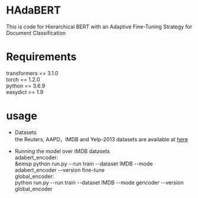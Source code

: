 # HAdaBERT
This is code for Hierarchical BERT with an Adaptive Fine-Tuning Strategy for Document Classification

# Requirements
transformers == 3.1.0  
torch == 1.2.0  
python == 3.6.9  
easydict == 1.9  

# usage
- Datasets  
the Reuters, AAPD，IMDB and Yelp-2013 datasets are available at [here](https://git.uwaterloo.ca/jimmylin/hedwig-data/-/tree/master/datasets)

- Running the model over IMDB datasets  
adabert_encoder:  
&emsp python run.py --run train --dataset IMDB --mode adabert_encoder --version fine-tune  
global_encoder:  
  python run.py --run train --dataset IMDB --mode gencoder --version global_encoder

